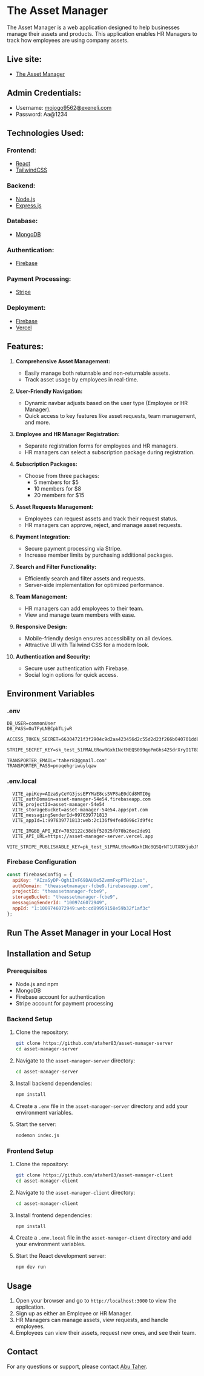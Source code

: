 # The Asset Manager

The Asset Manager is a web application designed to help businesses manage their assets and products. This application enables HR Managers to track how employees are using company assets. 



## Live site:
- [The Asset Manager](https://asset-manager-54e54.web.app/)


## Admin Credentials:
* Username: mojogo9562@exeneli.com
* Password: Aa@1234


## Technologies Used:

### Frontend:
- [React](https://react.dev/)
- [TailwindCSS](https://tailwindcss.com/)

### Backend:
- [Node.js](https://nodejs.org/en)
- [Express.js](https://expressjs.com/)

### Database:
- [MongoDB](https://www.mongodb.com/)

### Authentication:
- [Firebase](https://firebase.google.com/)

### Payment Processing:
- [Stripe](https://stripe.com/)

### Deployment: 
- [Firebase](https://firebase.google.com/)
- [Vercel](https://vercel.com/)


## Features:

1. **Comprehensive Asset Management:**
   - Easily manage both returnable and non-returnable assets.
   - Track asset usage by employees in real-time.

2. **User-Friendly Navigation:**
   - Dynamic navbar adjusts based on the user type (Employee or HR Manager).
   - Quick access to key features like asset requests, team management, and more.

3. **Employee and HR Manager Registration:**
   - Separate registration forms for employees and HR managers.
   - HR managers can select a subscription package during registration.

4. **Subscription Packages:**
   - Choose from three packages:
     - 5 members for $5
     - 10 members for $8
     - 20 members for $15

5. **Asset Requests Management:**
   - Employees can request assets and track their request status.
   - HR managers can approve, reject, and manage asset requests.

6. **Payment Integration:**
   - Secure payment processing via Stripe.
   - Increase member limits by purchasing additional packages.

7. **Search and Filter Functionality:**
   - Efficiently search and filter assets and requests.
   - Server-side implementation for optimized performance.

8. **Team Management:**
   - HR managers can add employees to their team.
   - View and manage team members with ease.

9. **Responsive Design:**
   - Mobile-friendly design ensures accessibility on all devices.
   - Attractive UI with Tailwind CSS for a modern look.

10. **Authentication and Security:**
    - Secure user authentication with Firebase.
    - Social login options for quick access.




## Environment Variables
### .env
```env
DB_USER=commonUser
DB_PASS=OuTFyLNBCpbTLjwR

ACCESS_TOKEN_SECRET=66304721f3f2904c9d2aa423456d2c55d2d23f266b040701dd85ef10ce562ad172f21b493a79b3f597ec5c5ac3df2425dcd65b225871882196e1fe88691b3c73

STRIPE_SECRET_KEY=sk_test_51PMALtRowRGxhINctNEQS099qoPmGhs42SdrXryI1T8Dw2NHA7Xh0lYmuvhJwF0zmP3DA0aTuhhNoi0QGqZ3m5P000czNohOc8

TRANSPORTER_EMAIL='taher83@gmail.com'
TRANSPORTER_PASS=pnoqehgriwuylqaw
```

### .env.local
```env
  VITE_apiKey=AIzaSyCeYG3jssEPYMaE8csSVP8aE0dCd8MTI0g 
  VITE_authDomain=asset-manager-54e54.firebaseapp.com
  VITE_projectId=asset-manager-54e54
  VITE_storageBucket=asset-manager-54e54.appspot.com
  VITE_messagingSenderId=997639771813
  VITE_appId=1:997639771813:web:2c136f94fe8d096c7d9f4c

  VITE_IMGBB_API_KEY=7032122c38dbf52025f070b26ec2de91
  VITE_API_URL=https://asset-manager-server.vercel.app  
  VITE_STRIPE_PUBLISHABLE_KEY=pk_test_51PMALtRowRGxhINc8QSQrNT1UTXBXjubJNMGTP0rMfcn4SjAlaT4Kaffyid5wZQaeMeAPFr8idsekRCMDRzcQJLQ00giTMMPL9
```

### Firebase Configuration
```js
const firebaseConfig = {
  apiKey: "AIzaSyDP-OghiIvF69DAUOe5ZvmmFxpPTHr21ao",
  authDomain: "theassetmanager-fcbe9.firebaseapp.com",
  projectId: "theassetmanager-fcbe9",
  storageBucket: "theassetmanager-fcbe9",
  messagingSenderId: "1009746072949",
  appId: "1:1009746072949:web:cd89959158e59b32f1af3c"
};
```

## Run The Asset Manager in your Local Host

## Installation and Setup

### Prerequisites
- Node.js and npm
- MongoDB
- Firebase account for authentication
- Stripe account for payment processing

### Backend Setup

1. Clone the repository:
    ```sh
    git clone https://github.com/ataher83/asset-manager-server
    cd asset-manager-server
    ```

2. Navigate to the `asset-manager-server` directory:
    ```sh
    cd asset-manager-server
    ```

3. Install backend dependencies:
    ```sh
    npm install
    ```

4. Create a `.env` file in the `asset-manager-server` directory and add your environment variables.

5. Start the server:
    ```sh
    nodemon index.js
    ```

### Frontend Setup

1. Clone the repository:
    ```sh
    git clone https://github.com/ataher83/asset-manager-client
    cd asset-manager-client
    ```
2. Navigate to the `asset-manager-client` directory:
    ```sh
    cd asset-manager-client
    ```

3. Install frontend dependencies:
    ```sh
    npm install
    ```

4. Create a `.env.local` file in the `asset-manager-client` directory and add your environment variables.

5. Start the React development server:
    ```sh
    npm dev run
    ```

## Usage

1. Open your browser and go to `http://localhost:3000` to view the application.
2. Sign up as either an Employee or HR Manager.
3. HR Managers can manage assets, view requests, and handle employees.
4. Employees can view their assets, request new ones, and see their team.


## Contact

For any questions or support, please contact [Abu Taher](mailto:taher83@gmail.com).

